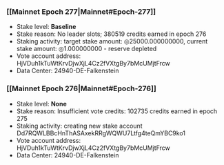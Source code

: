 ### [[Mainnet Epoch 277|Mainnet#Epoch-277]]
* Stake level: **Baseline**
* Stake reason: No leader slots; 380519 credits earned in epoch 276
* Staking activity: target stake amount: ◎25000.000000000, current stake amount: ◎1.000000000 - reserve depleted
* Vote account address: HjVDuh1kTuWtKrvDjwXjL4Cz2fVXtgBy7bMcUMjtFrcw
* Data Center: 24940-DE-Falkenstein
### [[Mainnet Epoch 276|Mainnet#Epoch-276]]
* Stake level: **None**
* Stake reason: Insufficient vote credits: 102735 credits earned in epoch 275
* Staking activity: creating new stake account Dd7RQWLBBcHnThASAxekRRgWQWU7Ltfg4teQmYBC9ko1
* Vote account address: HjVDuh1kTuWtKrvDjwXjL4Cz2fVXtgBy7bMcUMjtFrcw
* Data Center: 24940-DE-Falkenstein